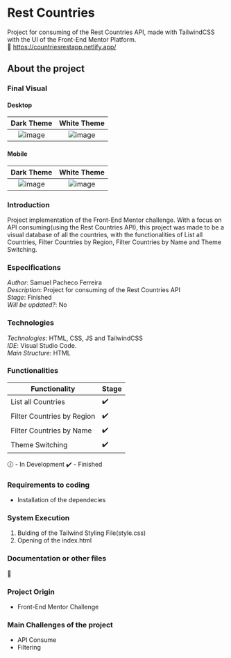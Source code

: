 # Rest Countries
Project for consuming of the Rest Countries API, made with TailwindCSS with the UI of the Front-End Mentor Platform.  
:link: https://countriesrestapp.netlify.app/

## About the project

### Final Visual

#### Desktop

Dark Theme | White Theme
:-------------------------:|:-------------------------:
![image](https://user-images.githubusercontent.com/61472839/201499705-583d9a31-f2dd-4c0f-9de2-38a7fad3a529.png)  |  ![image](https://user-images.githubusercontent.com/61472839/201499709-ddd1b200-f9a6-43e3-bbfb-a1fd97a040a0.png)


#### Mobile

Dark Theme | White Theme
:-------------------------:|:-------------------------:
![image](https://user-images.githubusercontent.com/61472839/201499732-8fc50c9b-7809-4ce4-bc90-1458f757f30c.png)  |  ![image](https://user-images.githubusercontent.com/61472839/201499737-38eda922-e8a6-4863-b90a-2a1618fda4ff.png)

### Introduction
Project implementation of the Front-End Mentor challenge. With a focus on API consuming(using the Rest Countries API), this project was made to be a visual database of all the countries, with the functionalities of List all Countries, Filter Countries by Region, Filter Countries by Name and Theme Switching.

### Especifications
*Author*: Samuel Pacheco Ferreira    
*Description*: Project for consuming of the Rest Countries API  
*Stage*: Finished     
*Will be updated?*: No        

### Technologies
*Technologies*: HTML, CSS, JS and TailwindCSS       
*IDE*: Visual Studio Code.      
*Main Structure*: HTML   

### Functionalities
| Functionality | Stage |
| ----------- | ----------- |
| List all Countries | :heavy_check_mark: |
| Filter Countries by Region | :heavy_check_mark: |
| Filter Countries by Name | :heavy_check_mark: |
| Theme Switching | :heavy_check_mark: |

:clock130: - In Development   :heavy_check_mark: - Finished

### Requirements to coding
* Installation of the dependecies

### System Execution
1. Bulding of the Tailwind Styling File(style.css)
2. Opening of the index.html

### Documentation or other files
:link: 

### Project Origin
* Front-End Mentor Challenge

### Main Challenges of the project
* API Consume
* Filtering

